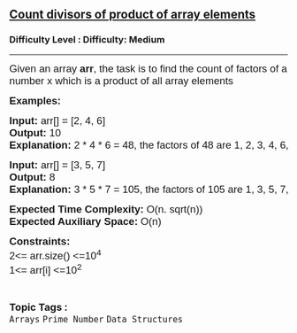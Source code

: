 <h2><a href="https://www.geeksforgeeks.org/problems/count-divisors-of-product-of-array-elements0244/1?page=26&difficulty=Medium&status=unsolved&sortBy=accuracy">Count divisors of product of array elements</a></h2><h3>Difficulty Level : Difficulty: Medium</h3><hr><div class="problems_problem_content__Xm_eO"><p><span style="font-family: arial, helvetica, sans-serif; font-size: 14pt;">Given an array <strong>arr</strong>, the task is to find the count of factors of a number x which is a product of all array elements</span></p>
<p><span style="font-family: arial, helvetica, sans-serif; font-size: 14pt;"><strong>Examples:</strong></span></p>
<pre><span style="font-family: arial, helvetica, sans-serif; font-size: 14pt;"><strong>Input: </strong>arr[] = [2, 4, 6]
<strong>Output: </strong>10
<strong>Explanation: </strong>2 * 4 * 6 = 48, the factors of 48 are 1, 2, 3, 4, 6, 8, 12, 16, 24, 48 whose count is 10.</span></pre>
<pre><span style="font-family: arial, helvetica, sans-serif; font-size: 14pt;"><strong>Input: </strong>arr[] = [3, 5, 7]
<strong>Output: </strong>8
<strong>Explanation: </strong>3 * 5 * 7 = 105, the factors of 105 are 1, 3, 5, 7, 15, 21, 35, 105 whose count is 8.</span></pre>
<p><span style="font-family: arial, helvetica, sans-serif; font-size: 14pt;"><strong>Expected Time Complexity:</strong> O(n. sqrt(n))<br><strong>Expected Auxiliary Space:</strong> O(n)</span></p>
<p><span style="font-family: arial, helvetica, sans-serif; font-size: 14pt;"><strong>Constraints:</strong><br>2&lt;= arr.size() &lt;=10<sup>4</sup><br>1&lt;= arr[i] &lt;=10<sup>2</sup></span></p></div><br><p><span style=font-size:18px><strong>Topic Tags : </strong><br><code>Arrays</code>&nbsp;<code>Prime Number</code>&nbsp;<code>Data Structures</code>&nbsp;